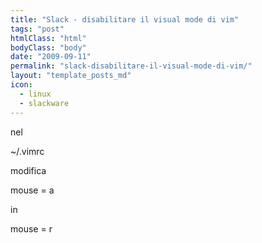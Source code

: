 ```yaml
---
title: "Slack - disabilitare il visual mode di vim"
tags: "post"
htmlClass: "html"
bodyClass: "body"
date: "2009-09-11"
permalink: "slack-disabilitare-il-visual-mode-di-vim/"
layout: "template_posts_md"
icon:
  - linux
  - slackware
---
```

<p>nel</p>
<p>~/.vimrc</p>
<p>modifica</p>
<p>mouse = a</p>
<p>in</p>
<p>mouse = r</p>
